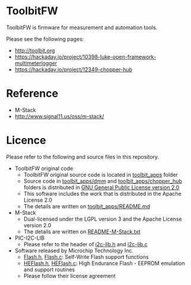 # ToolbitFW

ToolbitFW is firmware for measurement and automation tools.

Please see the following pages:
- http://toolbit.org
- https://hackaday.io/project/10398-luke-open-framework-multimeterlogger
- https://hackaday.io/project/12349-chopper-hub

# Reference

- M-Stack
 - http://www.signal11.us/oss/m-stack/

# Licence

Please refer to the following and source files in this repository.

- ToolbitFW original code
  - ToolbitFW original source code is located in [toolbit_apps](toolbit_apps) folder
  - Source code in [toolbit_apps/dmm](toolbit_apps/dmm) and [toolbit_apps/chopper_hub](toolbit_apps/chopper_hub) folders is distributed in [GNU General Public License version 2.0](toolbit_apps/LICENSE)
  - This software includes the work that is distributed in the Apache License 2.0
  - The details are written on [toolbit_apps/README.md](toolbit_apps/README.md)
- M-Stack
  - Dual-licensed under the LGPL version 3 and the Apache License version 2.0
  - The details are written on [README-M-Stack.txt](README-M-Stack.txt)
- PIC-I2C-LIB
  - Please refer to the header of [i2c-lib.h](toolbit_apps/lib/i2c-lib.h) and [i2c-lib.c](toolbit_apps/lib/i2c-lib.c)
- Software released by Microchip Technology Inc.
  - [Flash.h](toolbit_apps/lib/Flash.h), [Flash.c](toolbit_apps/lib/Flash.h): Self-Write Flash support functions
  - [HEFlash.h](toolbit_apps/lib/HEFlash.h), [HEFlash.c](toolbit_apps/lib/HEFlash.c): High Endurance Flash - EEPROM emulation and support routines
  - Please follow their license agreement
